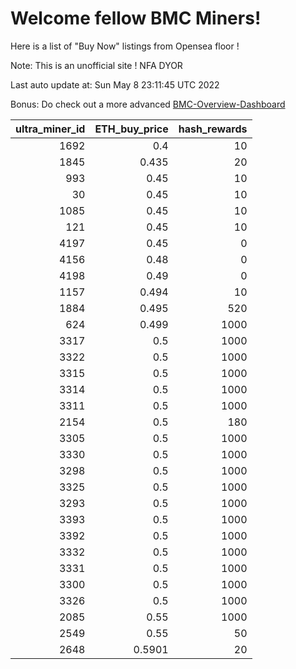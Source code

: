 # Welcome fellow BMC Miners!
Here is a list of "Buy Now" listings from Opensea floor !

Note: This is an unofficial site ! NFA DYOR

Last auto update at: Sun May  8 23:11:45 UTC 2022

Bonus: Do check out a more advanced [BMC-Overview-Dashboard](https://dune.com/defifunk/BMC-Overview-Dashboard)


|   ultra_miner_id |   ETH_buy_price |   hash_rewards |
|-----------------:|----------------:|---------------:|
|             1692 |          0.4    |             10 |
|             1845 |          0.435  |             20 |
|              993 |          0.45   |             10 |
|               30 |          0.45   |             10 |
|             1085 |          0.45   |             10 |
|              121 |          0.45   |             10 |
|             4197 |          0.45   |              0 |
|             4156 |          0.48   |              0 |
|             4198 |          0.49   |              0 |
|             1157 |          0.494  |             10 |
|             1884 |          0.495  |            520 |
|              624 |          0.499  |           1000 |
|             3317 |          0.5    |           1000 |
|             3322 |          0.5    |           1000 |
|             3315 |          0.5    |           1000 |
|             3314 |          0.5    |           1000 |
|             3311 |          0.5    |           1000 |
|             2154 |          0.5    |            180 |
|             3305 |          0.5    |           1000 |
|             3330 |          0.5    |           1000 |
|             3298 |          0.5    |           1000 |
|             3325 |          0.5    |           1000 |
|             3293 |          0.5    |           1000 |
|             3393 |          0.5    |           1000 |
|             3392 |          0.5    |           1000 |
|             3332 |          0.5    |           1000 |
|             3331 |          0.5    |           1000 |
|             3300 |          0.5    |           1000 |
|             3326 |          0.5    |           1000 |
|             2085 |          0.55   |           1000 |
|             2549 |          0.55   |             50 |
|             2648 |          0.5901 |             20 |